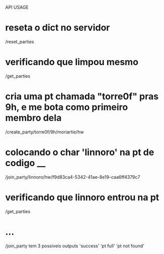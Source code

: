API USAGE

# reseta o dict no servidor
/reset_parties   

# verificando que limpou mesmo
/get_parties

# cria uma pt chamada "torre0f" pras 9h, e me bota como primeiro membro dela
/create_party/torre0f/9h/moriartie/hw   

# colocando o char 'linnoro' na pt de codigo __ 
/join_party/linnoro/hw/f9d83ca4-5342-41ae-8e19-caa6ff4379c7

# verificando que linnoro entrou na pt
/get_parties

# ...
/join_party tem 3 possiveis outputs
'success'
'pt full'
'pt not found'
